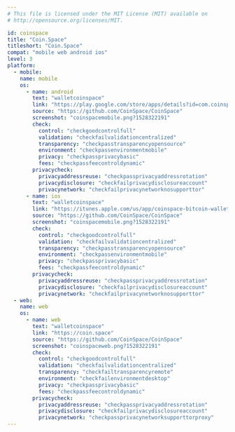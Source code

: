 ```yaml
---
# This file is licensed under the MIT License (MIT) available on
# http://opensource.org/licenses/MIT.

id: coinspace
title: "Coin.Space"
titleshort: "Coin.Space"
compat: "mobile web android ios"
level: 3
platform:
  - mobile:
    name: mobile
    os:
      - name: android
        text: "walletcoinspace"
        link: "https://play.google.com/store/apps/details?id=com.coinspace.app"
        source: "https://github.com/CoinSpace/CoinSpace"
        screenshot: "coinspacemobile.png?1528322191"
        check:
          control: "checkgoodcontrolfull"
          validation: "checkfailvalidationcentralized"
          transparency: "checkpasstransparencyopensource"
          environment: "checkpassenvironmentmobile"
          privacy: "checkpassprivacybasic"
          fees: "checkpassfeecontroldynamic"
        privacycheck:
          privacyaddressreuse: "checkpassprivacyaddressrotation"
          privacydisclosure: "checkfailprivacydisclosureaccount"
          privacynetwork: "checkfailprivacynetworknosupporttor"
      - name: ios
        text: "walletcoinspace"
        link: "https://itunes.apple.com/us/app/coinspace-bitcoin-wallet/id980719434?mt=8"
        source: "https://github.com/CoinSpace/CoinSpace"
        screenshot: "coinspacemobile.png?1528322191"
        check:
          control: "checkgoodcontrolfull"
          validation: "checkfailvalidationcentralized"
          transparency: "checkpasstransparencyopensource"
          environment: "checkpassenvironmentmobile"
          privacy: "checkpassprivacybasic"
          fees: "checkpassfeecontroldynamic"
        privacycheck:
          privacyaddressreuse: "checkpassprivacyaddressrotation"
          privacydisclosure: "checkfailprivacydisclosureaccount"
          privacynetwork: "checkfailprivacynetworknosupporttor"
  - web:
    name: web
    os:
      - name: web
        text: "walletcoinspace"
        link: "https://coin.space"
        source: "https://github.com/CoinSpace/CoinSpace"
        screenshot: "coinspaceweb.png?1528322191"
        check:
          control: "checkgoodcontrolfull"
          validation: "checkfailvalidationcentralized"
          transparency: "checkfailtransparencyremote"
          environment: "checkfailenvironmentdesktop"
          privacy: "checkpassprivacybasic"
          fees: "checkpassfeecontroldynamic"
        privacycheck:
          privacyaddressreuse: "checkpassprivacyaddressrotation"
          privacydisclosure: "checkfailprivacydisclosureaccount"
          privacynetwork: "checkpassprivacynetworksupporttorproxy"
---
```

